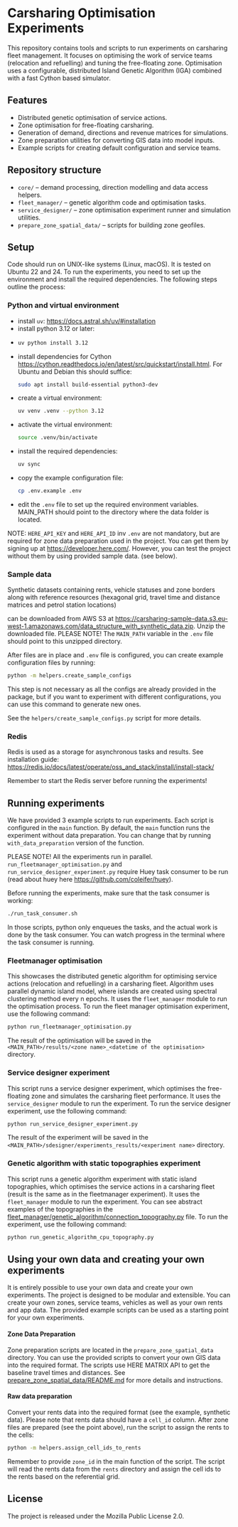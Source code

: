 # Carsharing Optimisation Experiments

This repository contains tools and scripts to run experiments on carsharing fleet management. It focuses on optimising the work of service teams (relocation and refuelling) and tuning the free-floating zone. Optimisation uses a configurable, distributed Island Genetic Algorithm (IGA) combined with a fast Cython based simulator.

## Features

- Distributed genetic optimisation of service actions.
- Zone optimisation for free-floating carsharing.
- Generation of demand, directions and revenue matrices for simulations.
- Zone preparation utilities for converting GIS data into model inputs.
- Example scripts for creating default configuration and service teams.

## Repository structure

- `core/` – demand processing, direction modelling and data access helpers.
- `fleet_manager/` – genetic algorithm code and optimisation tasks.
- `service_designer/` – zone optimisation experiment runner and simulation utilities.
- `prepare_zone_spatial_data/` – scripts for building zone geofiles.

## Setup

Code should run on UNIX-like systems (Linux, macOS). It is tested on Ubuntu 22 and 24.
 To run the experiments, you need to set up the environment and install the required dependencies. The following steps outline the process:

### Python and virtual environment 

- install `uv`: https://docs.astral.sh/uv/#installation
- install python 3.12 or later:
- ```bash
  uv python install 3.12
  ```
- install dependencies for Cython https://cython.readthedocs.io/en/latest/src/quickstart/install.html. For Ubuntu and Debian this should suffice:
  ```bash
  sudo apt install build-essential python3-dev
  ```
- create a virtual environment:
  ```bash
  uv venv .venv --python 3.12
  ```
- activate the virtual environment:
  ```bash
  source .venv/bin/activate
  ```
- install the required dependencies:
  ```bash
  uv sync
  ```
- copy the example configuration file:
  ```bash
  cp .env.example .env
  ```
- edit the `.env` file to set up the required environment variables. MAIN_PATH should point to the directory where the data folder is located. 

NOTE: `HERE_API_KEY` and `HERE_API_ID` inv `.env` are not mandatory, but are required for zone data preparation used in the project. You can get them by signing up at https://developer.here.com/.
However, you can test the project without them by using provided sample data. (see below).

### Sample data

Synthetic datasets containing rents, vehicle statuses and zone borders along with reference resources (hexagonal grid, travel time and distance matrices and petrol station locations) 

can be downloaded from AWS S3 at https://carsharing-sample-data.s3.eu-west-1.amazonaws.com/data_structure_with_synthetic_data.zip.
Unzip the downloaded file. PLEASE NOTE! The `MAIN_PATH` variable in the `.env` file should point to this unzipped directory.

After files are in place and `.env` file is configured, you can create example configuration files by running:
```bash
python -m helpers.create_sample_configs
```
This step is not necessary as all the configs are already provided in the package, but if you want to experiment with different configurations, you can use this command to generate new ones. 

See the `helpers/create_sample_configs.py` script for more details.


### Redis
Redis is used as a storage for asynchronous tasks and results.
See installation guide: https://redis.io/docs/latest/operate/oss_and_stack/install/install-stack/

Remember to start the Redis server before running the experiments!

## Running experiments
We have provided 3 example scripts to run experiments. Each script is configured in the `main` function.
By default, the `main` function runs the experiment without data preparation. You can change that by running `with_data_preparation` version of the function.

PLEASE NOTE! All the experiments run in parallel. `run_fleetmanager_optimisation.py` and `run_service_designer_experiment.py` require Huey task consumer to be run (read about huey here https://github.com/coleifer/huey). 

Before running the experiments, make sure that the task consumer is working:
```bash
./run_task_consumer.sh
```
In those scripts, python only enqueues the tasks, and the actual work is done by the task consumer.
You can watch progress in the terminal where the task consumer is running.

### Fleetmanager optimisation
This showcases the distributed genetic algorithm for optimising service actions (relocation and refuelling) in a carsharing fleet. Algorithm uses parallel dynamic island model, where islands are created using spectral clustering method every n epochs.   It uses the `fleet_manager` module to run the optimisation process.
To run the fleet manager optimisation experiment, use the following command:
```bash
python run_fleetmanager_optimisation.py
```
The result of the optimisation will be saved in the `<MAIN_PATH>/results/<zone name>_<datetime of the optimisation>` directory.

### Service designer experiment
This script runs a service designer experiment, which optimises the free-floating zone and simulates the carsharing fleet performance. It uses the `service_designer` module to run the experiment.
To run the service designer experiment, use the following command:
```bash
python run_service_designer_experiment.py
```
The result of the experiment will be saved in the `<MAIN_PATH>/sdesigner/experiments_results/<experiment name>` directory.


### Genetic algorithm with static topographies experiment
This script runs a genetic algorithm experiment with static island topographies, which optimises the service actions in a carsharing fleet (result is the same as in the fleetmanager experiment). It uses the `fleet_manager` module to run the experiment.
You can see abstract examples of the topographies in the [fleet_manager/genetic_algorithm/connection_topography.py](fleet_manager/genetic_algorithm/connection_topography.py) file.
To run the experiment, use the following command:
```bash
python run_genetic_algorithm_cpu_topography.py
```

## Using your own data and creating your own experiments
It is entirely possible to use your own data and create your own experiments. The project is designed to be modular and extensible. You can create your own zones, service teams, vehicles as well as your own rents and app data.
The provided example scripts can be used as a starting point for your own experiments.

#### Zone Data Preparation
Zone preparation scripts are located in the `prepare_zone_spatial_data` directory. You can use the provided scripts to convert your own GIS data into the required format. The scripts use HERE MATRIX API to get the baseline travel times and distances.
See [prepare_zone_spatial_data/README.md](prepare_zone_spatial_data/README.md) for more details and instructions.

#### Raw data preparation
Convert your rents data into the required format (see the example, synthetic data). 
Please note that rents data should have a `cell_id` column. After zone files are prepared (see the point above), run the script to assign the rents to the cells:
```bash
python -m helpers.assign_cell_ids_to_rents
```
Remember to provide `zone_id` in the main function of the script. The script will read the rents data from the `rents` directory and assign the cell ids to the rents based on the referential grid.

## License
The project is released under the Mozilla Public License 2.0.
